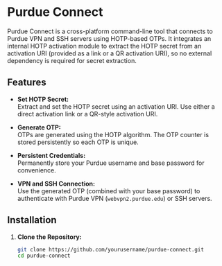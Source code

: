 # Purdue Connect

Purdue Connect is a cross-platform command-line tool that connects to Purdue VPN and SSH servers using HOTP-based OTPs. It integrates an internal HOTP activation module to extract the HOTP secret from an activation URI (provided as a link or a QR activation URI), so no external dependency is required for secret extraction.

## Features

- **Set HOTP Secret:**  
  Extract and set the HOTP secret using an activation URI. Use either a direct activation link or a QR-style activation URI.

- **Generate OTP:**  
  OTPs are generated using the HOTP algorithm. The OTP counter is stored persistently so each OTP is unique.

- **Persistent Credentials:**  
  Permanently store your Purdue username and base password for convenience.

- **VPN and SSH Connection:**  
  Use the generated OTP (combined with your base password) to authenticate with Purdue VPN (`webvpn2.purdue.edu`) or SSH servers.

## Installation

1. **Clone the Repository:**
   ```bash
   git clone https://github.com/yourusername/purdue-connect.git
   cd purdue-connect
